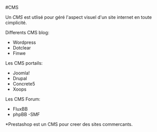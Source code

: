 #CMS

Un *CMS* est utlisé pour géré l'aspect visuel d'un site internet en toute cimplicité.

Differents CMS blog:
- Wordpress
- Dotclear
- Finwe

Les CMS portails:
- Joomla!
- Drupal
- Concrete5
- Xoops

Les CMS Forum:
- FluxBB
- phpBB
-SMF

*Prestashop est un CMS pour creer des sites commercants.